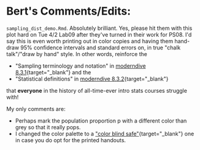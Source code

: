 # Bert's Comments/Edits:

`sampling_dist_demo.Rmd`. Absolutely brilliant. Yes, please hit them with this plot hard on Tue 4/2 Lab09 after they've turned in their work for PS08. I'd say this is even worth printing out in color copies and having them hand-draw 95% confidence intervals and standard errors on, in true "chalk talk"/"draw by hand" style. In other words, reinforce the 

* "Sampling terminology and notation" in [moderndive 8.3.1](https://moderndive.netlify.com/8-sampling.html#terminology-notation){target="_blank"} and the 
* "Statistical definitions" in [moderndive 8.3.2](https://moderndive.netlify.com/8-sampling.html#statistical-definitions){target="_blank"} 
    
that **everyone** in the history of all-time-ever intro stats courses struggle with! 

My only comments are:

* Perhaps mark the population proportion p with a different color than grey so that it really pops.
* I changed the color palette to a ["color blind safe"](http://colorbrewer2.org/#type=qualitative&scheme=Set2&n=3){target="_blank"} one in case you do opt for the printed handouts. 



